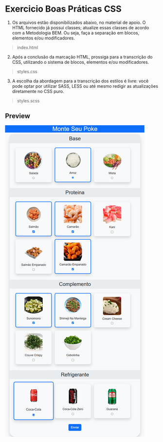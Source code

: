 # Exercicio Boas Práticas CSS

1) Os arquivos estão disponibilizados abaixo, no material de apoio. O HTML fornecido já possui classes; atualize essas classes de acordo com a Metodologia BEM. Ou seja, faça a separação em blocos, elementos e/ou modificadores.
> index.html
2) Após a conclusão da marcação HTML, prossiga para a transcrição do CSS, utilizando o sistema de blocos, elementos e/ou modificadores.
> styles.css
3) A escolha da abordagem para a transcrição dos estilos é livre: você pode optar por utilizar SASS, LESS ou até mesmo redigir as atualizações diretamente no CSS puro.
> styles.scss

## Preview
![Page Preview](./src/img/preview.png)